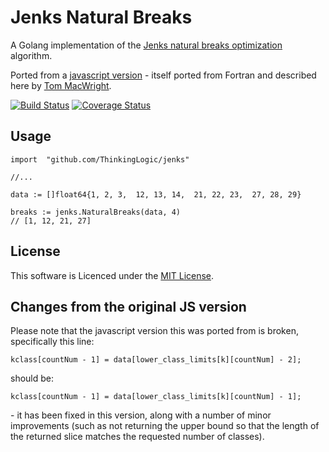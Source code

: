 # Jenks Natural Breaks

A Golang implementation of the [Jenks natural breaks optimization](http://en.wikipedia.org/wiki/Jenks_natural_breaks_optimization) algorithm.

Ported from a [javascript version](https://gist.github.com/tmcw/4977508)
\- itself ported from Fortran and described here by
[Tom MacWright](https://macwright.org/2013/02/18/literate-jenks.html).

[![Build Status](https://travis-ci.org/ThinkingLogic/jenks.svg?branch=master)](https://travis-ci.org/ThinkingLogic/jenks)
[![Coverage Status](https://coveralls.io/repos/github/ThinkingLogic/jenks/badge.svg)](https://coveralls.io/github/ThinkingLogic/jenks)

## Usage

```
import 	"github.com/ThinkingLogic/jenks"

//...

data := []float64{1, 2, 3,  12, 13, 14,  21, 22, 23,  27, 28, 29}

breaks := jenks.NaturalBreaks(data, 4)
// [1, 12, 21, 27]
```

## License
This software is Licenced under the [MIT License](LICENSE.md).


## Changes from the original JS version
Please note that the javascript version this was ported from is broken,
specifically this line:
```
kclass[countNum - 1] = data[lower_class_limits[k][countNum] - 2];
```
should be:
```
kclass[countNum - 1] = data[lower_class_limits[k][countNum] - 1];
```
\- it has been fixed in this version, along with a number of minor improvements
(such as not returning the upper bound so that the length of the returned slice
 matches the requested number of classes).

